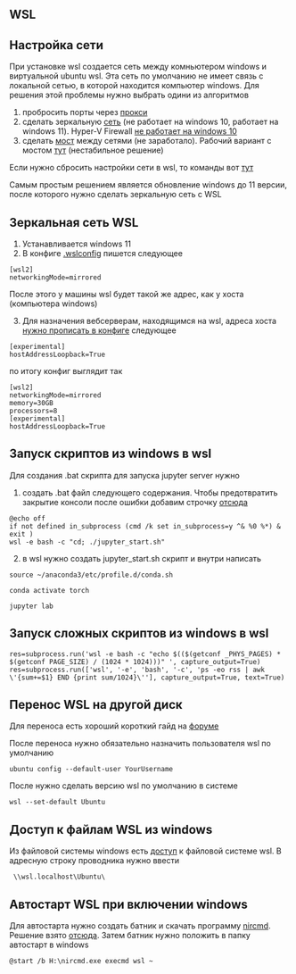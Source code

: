 WSL
---

## Настройка сети

При установке wsl создается сеть между комньютером windows и виртуальной ubuntu wsl. Эта сеть по умолчанию не имеет связь с локальной сетью, в которой находится компьютер windows. Для решения этой проблемы нужно выбрать одини из алгоритмов

1) пробросить порты через [прокси](https://superuser.com/questions/1717753/how-to-connect-to-windows-subsystem-for-linux-from-another-machine-within-networ)
2) сделать зеркальную [сеть](https://superuser.com/questions/1717753/how-to-connect-to-windows-subsystem-for-linux-from-another-machine-within-networ) (не работает на windows 10, работает на windows 11).  Hyper-V Firewall [не работает на windows 10](https://github.com/microsoft/WSL/discussions/11380)
3) сделать  [мост](https://develmonk.com/2021/06/05/easiest-wsl2-bridge-network-without-hyper-v-virtual-network-manager/) между сетями (не заработало). Рабочий вариант с мостом [тут](https://github.com/microsoft/WSL/discussions/9227#discussioncomment-6764641) (нестабильное решение)

Если нужно сбросить настройки сети в wsl, то команды вот [тут](https://help.nordlayer.com/docs/how-to-reset-network-settings-on-linux)

Самым простым решением является обновление windows до 11 версии, после которого нужно сделать зеркальную сеть с WSL

## Зеркальная сеть WSL 

1) Устанавливается windows 11
2) В конфиге [.wslconfig](https://superuser.com/questions/1765370/cannot-locate-wslconfig-in-user-profile-on-windows-11) пишется следующее
~~~
[wsl2]
networkingMode=mirrored
~~~
После этого у машины wsl будет такой же адрес, как у хоста (компьютера windows)

3) Для назначения вебсерверам, находящимся на wsl, адреса хоста [нужно пропиcать в конфиге](https://github.com/microsoft/WSL/issues/11034#issuecomment-1894295548) следующее
~~~
[experimental]
hostAddressLoopback=True
~~~

по итогу конфиг выглядит так
~~~
[wsl2]
networkingMode=mirrored
memory=30GB
processors=8
[experimental]
hostAddressLoopback=True
~~~

## Запуск скриптов из windows в wsl

Для создания .bat скрипта для запуска jupyter server нужно
1) создать .bat файл следующего содержания. Чтобы предотвратить закрытие консоли после ошибки добавим строчку [отсюда](https://stackoverflow.com/questions/17118846/how-to-prevent-batch-window-from-closing-when-error-occurs)
~~~
@echo off
if not defined in_subprocess (cmd /k set in_subprocess=y ^& %0 %*) & exit )
wsl -e bash -c "cd; ./jupyter_start.sh"
~~~

2) в wsl нужно создать jupyter_start.sh скрипт и внутри написать
~~~
source ~/anaconda3/etc/profile.d/conda.sh

conda activate torch

jupyter lab
~~~

## Запуск сложных скриптов из windows в wsl

~~~
res=subprocess.run('wsl -e bash -c "echo $(($(getconf _PHYS_PAGES) * $(getconf PAGE_SIZE) / (1024 * 1024)))" ', capture_output=True)
res=subprocess.run(['wsl', '-e', 'bash', '-c', 'ps -eo rss | awk \'{sum+=$1} END {print sum/1024}\''], capture_output=True, text=True)

~~~

## Перенос WSL на другой диск

Для переноса есть хороший короткий гайд на [форуме](https://superuser.com/questions/1550622/move-wsl2-file-system-to-another-drive/1618643#1618643)

После переноса нужно обязательно назначить пользователя wsl по умолчанию

~~~
ubuntu config --default-user YourUsername
~~~

После нужно сделать версию wsl по умолчанию в системе

~~~
wsl --set-default Ubuntu
~~~

## Доступ к файлам WSL из windows
Из файловой системы windows есть [доступ](https://superuser.com/questions/1791373/location-of-wsl-home-directory-in-windows) к файловой системе wsl. В адресную строку проводника нужно ввести

~~~
 \\wsl.localhost\Ubuntu\
~~~

## Автостарт WSL при включении windows

Для автостарта нужно создать батник и скачать программу [nircmd](https://www.nirsoft.net/utils/nircmd.html). Решение взято [отсюда](https://www.reddit.com/r/bashonubuntuonwindows/comments/1716np4/start_wsl_on_boot_without_login/).
Затем батник нужно положить в папку автостарт в windows

~~~
@start /b H:\nircmd.exe execmd wsl ~
~~~
